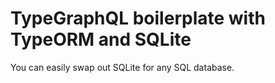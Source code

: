 # TypeGraphQL boilerplate with TypeORM and SQLite

You can easily swap out SQLite for any SQL database.
